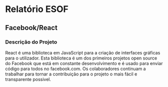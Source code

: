 # Relatório ESOF
## Facebook/React

### Descrição do Projeto

React é uma biblioteca em JavaScript para a criação de interfaces gráficas para o utilizador.
Esta biblioteca é um dos primeiros projetos open source do Facebook que está em constante desenvolvimento
e é usado para enviar código para todos no facebook.com. Os colaboradores continuam a trabalhar
para tornar a contribuição para o projeto o mais fácil e transparente possivel.